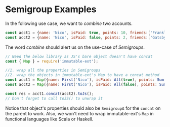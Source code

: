 # Semigroup Examples

In the following use case, we want to *combine* two accounts.

```javascript
const acct1 = {name: 'Nico', isPaid: true, points: 10, friends:['Franklin']};
const acct2 = {name: 'Nico', isPaid: false, points: 2, friends:['Gatsby']};

```

The word *combine* should alert us on the use-case of *Semigroup*s. 

```javascript
// Need the below library as JS's bare object doesn't have concat
const { Map } = require('immutable-ext');

//1. wrap all the properties in Semigroups
//2. wrap the objects in immutable-ext's Map to have a concat method
const acct1 = Map({name: First('Nico'), isPaid: All(true), points: Sum(10), friends:['Franklin']});
const acct2 = Map({name: First('Nico'), isPaid: All(false), points: Sum(2), friends:['Gatsby']});

const res = acct1.concat(acct2).toJs();
// Don't forget to call toJS() to unwrap it
```

Notice that object's properties should also be `Semigroup`s for the `concat` on the parent to work. 
Also, we won't need to wrap immutable-ext's `Map` in functional languages like Scala or Haskell. 
